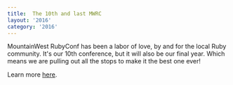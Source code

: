 ```yaml
---
title:  The 10th and last MWRC
layout: '2016'
category: '2016'
---
```

MountainWest RubyConf has been a labor of love, by and for the local Ruby community. It's our 10th conference, but it will also be our final year. Which means we are pulling out all the stops to make it the best one ever!

Learn more [here](/2016/finale).
